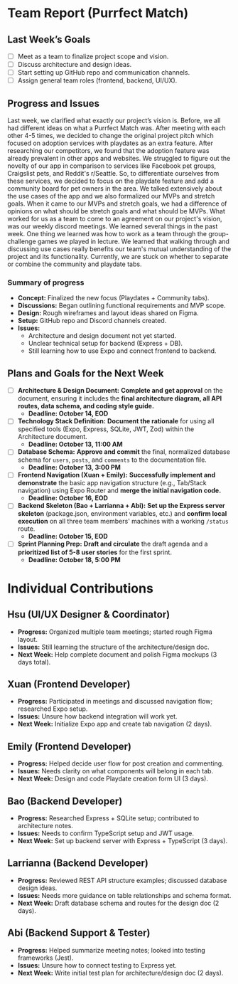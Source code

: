 # Team Report (Purrfect Match)

## Last Week’s Goals
- [ ] Meet as a team to finalize project scope and vision.  
- [ ] Discuss architecture and design ideas.  
- [ ] Start setting up GitHub repo and communication channels.  
- [ ] Assign general team roles (frontend, backend, UI/UX).  

## Progress and Issues
Last week, we clarified what exactly our project’s vision is. Before, we all had different ideas on what a Purrfect Match was. After meeting with each other 4-5 times, we decided to change the original project pitch which focused on adoption services with playdates as an extra feature. After researching our competitors, we found that the adoption feature was already prevalent in other apps and websites. We struggled to figure out the novelty of our app in comparison to services like Facebook pet groups, Craigslist pets, and Reddit's r/Seattle. So, to differentiate ourselves from these services, we decided to focus on the playdate feature and add a community board for pet owners in the area. We talked extensively about the use cases of the app and we also formalized our MVPs and stretch goals. When it came to our MVPs and stretch goals, we had a difference of opinions on what should be stretch goals and what should be MVPs. What worked for us as a team to come to an agreement on our project's vision, was our weekly discord meetings. We learned several things in the past week. One thing we learned was how to work as a team through the group-challenge games we played in lecture. We learned that walking through and discussing use cases really benefits our team's mutual understanding of the project and its functionality. Currently, we are stuck on whether to separate or combine the community and playdate tabs.

### Summary of progress
- **Concept:** Finalized the new focus (Playdates + Community tabs).  
- **Discussions:** Began outlining functional requirements and MVP scope.  
- **Design:** Rough wireframes and layout ideas shared on Figma.  
- **Setup:** GitHub repo and Discord channels created.  
- **Issues:**  
  - Architecture and design document not yet started.  
  - Unclear technical setup for backend (Express + DB).  
  - Still learning how to use Expo and connect frontend to backend.

## Plans and Goals for the Next Week
- [ ] **Architecture & Design Document:** **Complete and get approval** on the document, ensuring it includes the **final architecture diagram, all API routes, data schema, and coding style guide.**
    - **Deadline: October 14, EOD**
- [ ] **Technology Stack Definition:** **Document the rationale** for using all specified tools (Expo, Express, SQLite, JWT, Zod) within the Architecture document.
    - **Deadline: October 13, 11:00 AM**
- [ ] **Database Schema:** **Approve and commit** the final, normalized database schema for `users`, `posts`, and `comments` to the documentation file.
    - **Deadline: October 13, 3:00 PM**
- [ ] **Frontend Navigation (Xuan + Emily):** **Successfully implement and demonstrate** the basic app navigation structure (e.g., Tab/Stack navigation) using Expo Router and **merge the initial navigation code.**
    - **Deadline: October 16, EOD**
- [ ] **Backend Skeleton (Bao + Larrianna + Abi):** **Set up the Express server skeleton** (package.json, environment variables, etc.) and **confirm local execution** on all three team members' machines with a working `/status` route.
    - **Deadline: October 15, EOD**
- [ ] **Sprint Planning Prep:** **Draft and circulate** the draft agenda and a **prioritized list of 5-8 user stories** for the first sprint.
    - **Deadline: October 18, 5:00 PM**

# Individual Contributions

## Hsu (UI/UX Designer & Coordinator)
- **Progress:** Organized multiple team meetings; started rough Figma layout.  
- **Issues:** Still learning the structure of the architecture/design doc.  
- **Next Week:** Help complete document and polish Figma mockups (3 days total).

## Xuan (Frontend Developer)
- **Progress:** Participated in meetings and discussed navigation flow; researched Expo setup.  
- **Issues:** Unsure how backend integration will work yet.  
- **Next Week:** Initialize Expo app and create tab navigation (2 days).

## Emily (Frontend Developer)
- **Progress:** Helped decide user flow for post creation and commenting.  
- **Issues:** Needs clarity on what components will belong in each tab.  
- **Next Week:** Design and code Playdate creation form UI (3 days).

## Bao (Backend Developer)
- **Progress:** Researched Express + SQLite setup; contributed to architecture notes.  
- **Issues:** Needs to confirm TypeScript setup and JWT usage.  
- **Next Week:** Set up backend server with Express + TypeScript (3 days).

## Larrianna (Backend Developer)
- **Progress:** Reviewed REST API structure examples; discussed database design ideas.  
- **Issues:** Needs more guidance on table relationships and schema format.  
- **Next Week:** Draft database schema and routes for the design doc (2 days).

## Abi (Backend Support & Tester)
- **Progress:** Helped summarize meeting notes; looked into testing frameworks (Jest).  
- **Issues:** Unsure how to connect testing to Express yet.  
- **Next Week:** Write initial test plan for architecture/design doc (2 days).
